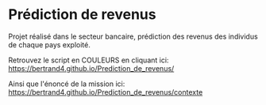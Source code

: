 # Prédiction de revenus
Projet réalisé dans le secteur bancaire, prédiction des revenus des individus de chaque pays exploité.

Retrouvez le script en  COULEURS en cliquant ici: https://bertrand4.github.io/Prediction_de_revenus/

Ainsi que l'énoncé de la mission ici: https://bertrand4.github.io/Prediction_de_revenus/contexte
